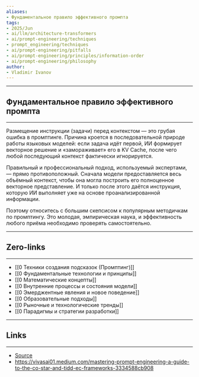 ```yaml
---
aliases: 
- Фундаментальное правило эффективного промпта
tags:
- 2025/Jun
- ai/llm/architecture-transformers
- ai/prompt-engineering/techniques
- prompt_engineering/techniques
- ai/prompt-engineering/pitfalls
- ai/prompt-engineering/principles/information-order
- ai/prompt-engineering/philosophy
author:
- Vladimir Ivanov
---
```

-----
##  Фундаментальное правило эффективного промпта 
-----
Размещение инструкции (задачи) перед контекстом — это грубая ошибка в промптинге. Причина кроется в последовательной природе работы языковых моделей: если задача идёт первой, ИИ формирует векторное решение и «замораживает» его в KV Cache, после чего любой последующий контекст фактически игнорируется.

Правильный и профессиональный подход, используемый экспертами, — прямо противоположный. Сначала модели предоставляется весь объёмный контекст, чтобы она могла построить его полноценное векторное представление. И только после этого даётся инструкция, которую ИИ выполняет уже на основе проанализированной информации.

Поэтому относитесь с большим скепсисом к популярным методичкам по промптингу. Это молодая, эмпирическая наука, и эффективность любого приёма необходимо проверять самостоятельно.

---
## Zero-links
---
- [[0 Техники создания подсказок (Промптинг)]]
- [[0 Фундаментальные технологии и принципы]]
- [[0 Математические концепты]]
- [[0 Внутренние процессы и состояния модели]]
- [[0 Эмерджентные явления и новое поведение]]
- [[0 Образовательные подходы]]
-  [[0 Рыночные и технологические тренды]]
- [[0 Парадигмы и стратегии разработки]]

---
## Links
---
- [Source](https://t.me/turboproject/1775)
- https://vivasai01.medium.com/mastering-prompt-engineering-a-guide-to-the-co-star-and-tidd-ec-frameworks-3334588cb908